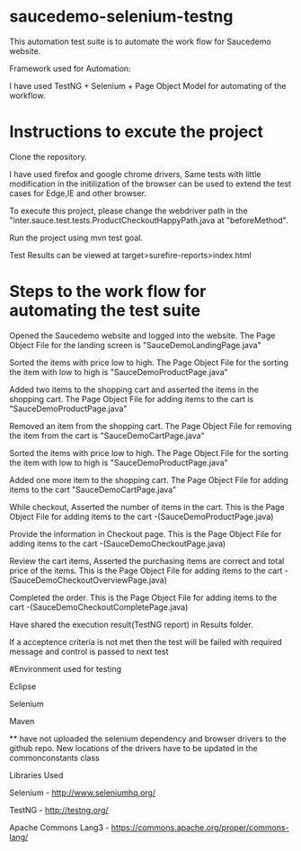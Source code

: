 # saucedemo-selenium-testng

This automation test suite is to automate the work flow for Saucedemo website.

Framework used for Automation:

I have used TestNG + Selenium + Page Object Model for automating of the workflow.

# Instructions to excute the project

Clone the repository.

I have used firefox and google chrome drivers, Same tests with little modification in the initilization of the browser can be used to extend the test cases for Edge,IE and other browser.

To execute this project, please change the webdriver path in the "inter.sauce.test.tests.ProductCheckoutHappyPath.java at "beforeMethod".

Run the project using mvn test goal.

Test Results can be viewed at target>surefire-reports>index.html

# Steps to the work flow for automating the test suite

Opened the Saucedemo website and logged into the website. The Page Object File for the landing screen  is "SauceDemoLandingPage.java"

Sorted the items with price low to high. The Page Object File for the sorting the item with low to high is "SauceDemoProductPage.java"

Added two items to the shopping cart and asserted the items in the shopping cart. The Page Object File for adding items to the cart is "SauceDemoProductPage.java"

Removed an item from the shopping cart. The Page Object File for removing the item from the cart is "SauceDemoCartPage.java"

Sorted the items with price low to high. The Page Object File for the sorting the item with low to high is "SauceDemoProductPage.java"

Added one more item to the shopping cart. The Page Object File for adding items to the cart  "SauceDemoCartPage.java"

While checkout, Asserted the number of items in the cart. This is the Page Object File for adding items to the cart  -(SauceDemoProductPage.java)

Provide the information in Checkout page. This is the Page Object File for adding items to the cart  -(SauceDemoCheckoutPage.java)

Review the cart items, Asserted the purchasing items are correct and total price of the items. This is the Page Object File for adding items to the cart  -(SauceDemoCheckoutOverviewPage.java)


Completed the order. This is the Page Object File for adding items to the cart  -(SauceDemoCheckoutCompletePage.java)

Have shared the execution result(TestNG report) in Results folder.


If a acceptence criteria is not met then the test will be failed with required message and control is passed to next test

#Environment used for testing

Eclipse

Selenium

Maven


** have not uploaded the selenium dependency and browser drivers to the github repo. New locations of the drivers have to be updated in the commonconstants class

Libraries Used

Selenium - http://www.seleniumhq.org/

TestNG - http://testng.org/

Apache Commons Lang3 - https://commons.apache.org/proper/commons-lang/






